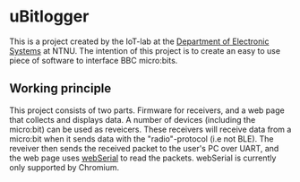 # uBitlogger

This is a project created by the IoT-lab at the [Department of Electronic Systems](https://www.ntnu.edu/ies) at NTNU. The intention of this project is to create an easy to use piece of software to interface BBC micro:bits.

## Working principle
This project consists of two parts. Firmware for receivers, and a web page that collects and displays data. A number of devices (including the micro:bit) can be used as reveicers. These receivers will receive data from a micro:bit when it sends data with the "radio"-protocol (i.e not BLE). The reveiver then sends the received packet to the user's PC over UART, and the web page uses [webSerial](https://wicg.github.io/serial/) to read the packets. webSerial is currently only supported by Chromium.
